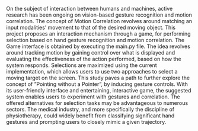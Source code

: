 On the subject of interaction between humans and machines, active research has been ongoing on vision-based gesture recognition and motion correlation. The concept of Motion Correlation revolves around matching an input modalities’ movement to that of the desired moving object.
This project proposes an interaction mechanism through a game, for performing selection based on hand gesture recognition and motion correlation. The Game interface is obtained by executing the main.py file.
The idea revolves around tracking motion by gaining control over what is displayed and evaluating the effectiveness of the action performed, based on how the system responds. 
Selections are maximized using the current implementation, which allows users to use two approaches to select a moving target on the screen. This study paves a path to further explore the concept of ”Pointing without a Pointer”, by inducing gesture controls. With its user-friendly interface and entertaining, interactive game, the suggested system enables users to experiment with gestures and correlation. 
The offered alternatives for selection tasks may be advantageous to numerous sectors. The medical industry, and more specifically the discipline of physiotherapy, could widely benefit from classifying significant hand gestures and prompting users to closely mimic a given trajectory.

